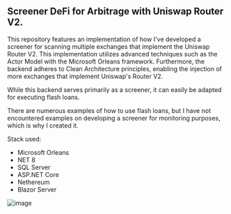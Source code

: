 ## **Screener DeFi for Arbitrage with Uniswap Router V2.**

This repository features an implementation of how I've developed a screener for scanning multiple exchanges that implement the Uniswap Router V2. This implementation utilizes advanced techniques such as the Actor Model with the Microsoft Orleans framework. Furthermore, the backend adheres to Clean Architecture principles, enabling the injection of more exchanges that implement Uniswap's Router V2. 

While this backend serves primarily as a screener, it can easily be adapted for executing flash loans. 

There are numerous examples of how to use flash loans, but I have not encountered examples on developing a screener for monitoring purposes, which is why I created it.

Stack used:

 - Microsoft Orleans
 -  NET 8 
 - SQL Server  
 - ASP.NET Core
 -  Nethereum
 - Blazor Server

![image](https://github.com/SrRickGrimes/screener-arbitrage-uniswap/assets/81363560/c371ca19-bfed-4d82-84b7-0c1ef0f3e695)
